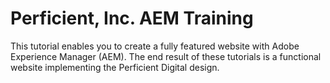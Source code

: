 # Perficient, Inc. AEM Training

This tutorial enables you to create a fully featured website with Adobe Experience Manager (AEM).  The end result of these tutorials is a functional website implementing the Perficient Digital design.